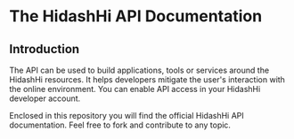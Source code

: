 # The HidashHi API Documentation #

## Introduction ##

The API can be used to build applications, tools or services around the HidashHi resources. It helps developers mitigate the user's interaction with the online environment. You can enable API access in your HidashHi developer account.

Enclosed in this repository you will find the official HidashHi API documentation. Feel free to fork and contribute to any topic.

